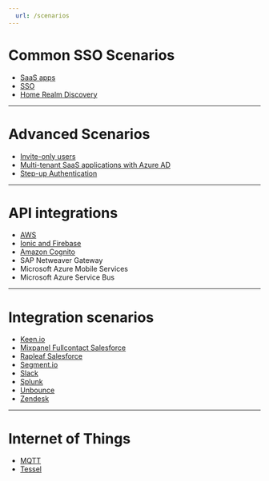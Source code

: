 ```yaml
---
  url: /scenarios
---
```


# Common SSO Scenarios

* [SaaS apps](/saas-apps)
* [SSO](/sso/single-sign-on)
* [Home Realm Discovery](hrd)

---

# Advanced Scenarios

* [Invite-only users](/invite-only)
* [Multi-tenant SaaS applications with Azure AD](/scenarios/multi-tenant-saas-azure-ad)
* [Step-up Authentication](/step-up-authentication)

---

# API integrations

* [AWS](/integrations/aws)
* [Ionic and Firebase](/scenarios/ionic-and-firebase)
* [Amazon Cognito](/scenarios/amazon-cognito)
* SAP Netweaver Gateway
* Microsoft Azure Mobile Services
* Microsoft Azure Service Bus

---

# Integration scenarios

* [Keen.io](/scenarios/keenio)
* [Mixpanel Fullcontact Salesforce](/scenarios/mixpanel-fullcontact-salesforce)
* [Rapleaf Salesforce](/scenarios/rapleaf-salesforce)
* [Segment.io](/scenarios/segmentio)
* [Slack](/scenarios/slack)
* [Splunk](/scenarios/splunk)
* [Unbounce](/scenarios/unbounce)
* [Zendesk](/scenarios/zendesk-sso)

---

# Internet of Things

* [MQTT](/scenarios/mqtt)
* [Tessel](/scenarios/tessel)
